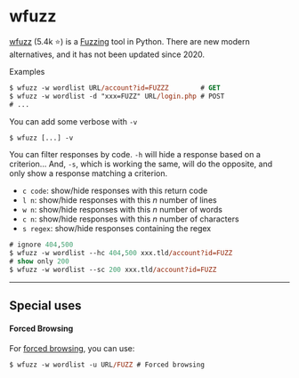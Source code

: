 # wfuzz

<div class="row row-cols-lg-2"><div>

[wfuzz](https://github.com/xmendez/wfuzz) (5.4k ⭐) is a [Fuzzing](/cybersecurity/red-team/s2.discovery/techniques/websites/fuzzing.md) tool in Python. There are new modern alternatives, and it has not been updated since 2020.

Examples

```ps
$ wfuzz -w wordlist URL/account?id=FUZZZ        # GET
$ wfuzz -w wordlist -d "xxx=FUZZ" URL/login.php # POST
# ...
```

You can add some verbose with `-v`

```ps
$ wfuzz [...] -v
```
</div><div>

You can filter responses by code. `-h` will hide a response based on a criterion... And, `-s`, which is working the same, will do the opposite, and only show a response matching a criterion.

* `c code`: show/hide responses with this return code
* `l n`: show/hide responses with this $n$ number of lines
* `w n`: show/hide responses with this $n$ number of words
* `c n`: show/hide responses with this $n$ number of characters
* `s regex`: show/hide responses containing the regex

```ps
# ignore 404,500
$ wfuzz -w wordlist --hc 404,500 xxx.tld/account?id=FUZZ
# show only 200
$ wfuzz -w wordlist --sc 200 xxx.tld/account?id=FUZZ
```
</div></div>

<hr class="sep-both">

## Special uses

<div class="row row-cols-lg-2"><div>

#### Forced Browsing

For [forced browsing](/cybersecurity/red-team/s2.discovery/techniques/websites/forced_browsing.md), you can use:

```ps
$ wfuzz -w wordlist -u URL/FUZZ # Forced browsing
```
</div><div>
</div></div>